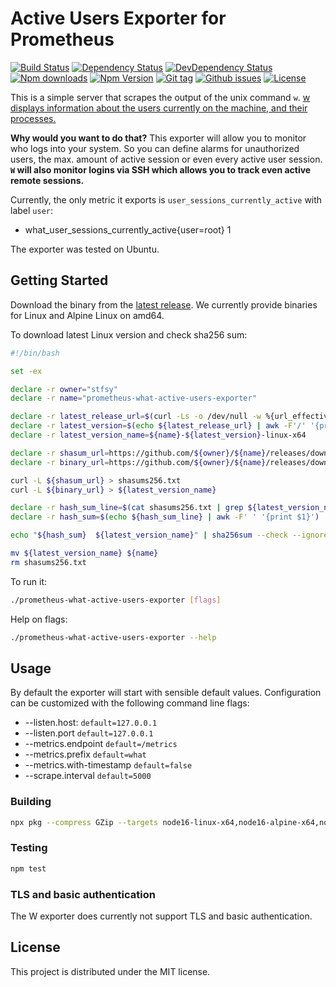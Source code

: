 # Active Users Exporter for Prometheus

[![Build Status](https://travis-ci.org/stfsy/prometheus-what-active-users-exporter.svg)](https://travis-ci.org/stfsy/prometheus-what-active-users-exporter)
[![Dependency Status](https://img.shields.io/david/stfsy/prometheus-what-active-users-exporter.svg)](https://github.com/stfsy/prometheus-what-active-users-exporter/blob/master/package.json)
[![DevDependency Status](https://img.shields.io/david/dev/stfsy/prometheus-what-active-users-exporter.svg)](https://github.com/stfsy/prometheus-what-active-users-exporter/blob/master/package.json)
[![Npm downloads](https://img.shields.io/npm/dm/prometheus-what-active-users-exporter.svg)](https://www.npmjs.com/package/prometheus-what-active-users-exporter)
[![Npm Version](https://img.shields.io/npm/v/prometheus-what-active-users-exporter.svg)](https://www.npmjs.com/package/prometheus-what-active-users-exporter)
[![Git tag](https://img.shields.io/github/tag/stfsy/prometheus-what-active-users-exporter.svg)](https://github.com/stfsy/prometheus-what-active-users-exporter/releases)
[![Github issues](https://img.shields.io/github/issues/stfsy/prometheus-what-active-users-exporter.svg)](https://github.com/stfsy/prometheus-what-active-users-exporter/issues)
[![License](https://img.shields.io/npm/l/prometheus-what-active-users-exporter.svg)](https://github.com/stfsy/prometheus-what-active-users-exporter/blob/master/LICENSE)


This is a simple server that scrapes the output of the unix command `w`. [w displays information about the users currently on the machine, and their processes. ](https://man7.org/linux/man-pages/man1/w.1.html)

**Why would you want to do that?** This exporter will allow you to monitor who logs into your system. So you can define alarms for unauthorized users, the max. amount of active session or even every active user session. **`W` will also monitor logins via SSH which allows you to track even active remote sessions.**

Currently, the only metric it exports is `user_sessions_currently_active` with label `user`:

- what_user_sessions_currently_active{user=root} 1

The exporter was tested on Ubuntu.

## Getting Started

Download the binary from the [latest release](https://github.com/stfsy/prometheus-what-active-users-exporter/releases/latest). We currently provide binaries for Linux and Alpine Linux on amd64.

To download latest Linux version and check sha256 sum:

```bash
#!/bin/bash

set -ex

declare -r owner="stfsy"
declare -r name="prometheus-what-active-users-exporter"

declare -r latest_release_url=$(curl -Ls -o /dev/null -w %{url_effective} https://github.com/${owner}/${name}/releases/latest)
declare -r latest_version=$(echo ${latest_release_url} | awk -F'/' '{print $8}')
declare -r latest_version_name=${name}-${latest_version}-linux-x64

declare -r shasum_url=https://github.com/${owner}/${name}/releases/download/${latest_version}/sha256sums.txt
declare -r binary_url=https://github.com/${owner}/${name}/releases/download/${latest_version}/${latest_version_name}

curl -L ${shasum_url} > shasums256.txt
curl -L ${binary_url} > ${latest_version_name}

declare -r hash_sum_line=$(cat shasums256.txt | grep ${latest_version_name})
declare -r hash_sum=$(echo ${hash_sum_line} | awk -F' ' '{print $1}')

echo "${hash_sum}  ${latest_version_name}" | sha256sum --check --ignore-missing 

mv ${latest_version_name} ${name}
rm shasums256.txt
```

To run it:

```bash
./prometheus-what-active-users-exporter [flags]
```

Help on flags:

```bash
./prometheus-what-active-users-exporter --help
```

## Usage
By default the exporter will start with sensible default values. Configuration can be customized with the following command line flags:

-  --listen.host: `default=127.0.0.1` 
-  --listen.port `default=127.0.0.1`
-  --metrics.endpoint `default=/metrics` 
-  --metrics.prefix `default=what`
-  --metrics.with-timestamp `default=false`
-  --scrape.interval `default=5000` 

### Building

```bash
npx pkg --compress GZip --targets node16-linux-x64,node16-alpine-x64,node16-linuxstatic-x64 lib/index.js
```

### Testing

```bash
npm test
```

### TLS and basic authentication

The W exporter does currently not support TLS and basic authentication.

## License

This project is distributed under the MIT license.